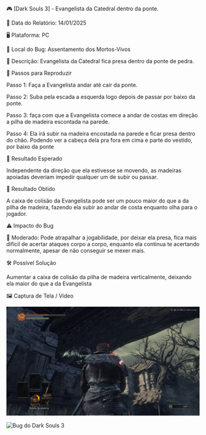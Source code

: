 🎮 [Dark Souls 3] - Evangelista da Catedral dentro da ponte.

📅 Data do Relatório: 14/01/2025  

🖥️ Plataforma: PC 

📍 Local do Bug: Assentamento dos Mortos-Vivos

📝 Descrição: Evangelista da Catedral fica presa dentro da ponte de pedra.

🔄 Passos para Reproduzir 

Passo 1: Faça a Evangelista andar até cair da ponte.

Passo 2: Suba pela escada a esquerda logo depois de passar por baixo da ponte.

Passo 3: faça com que a Evangelista comece a andar de costas em direção a pilha de madeira escontada na parede.

Passo 4: Ela irá subir na madeira encostada na parede e ficar presa dentro do chão. Podendo ver a cabeça dela pra fora em cima e parte do vestido, por baixo da ponte 

🎯 Resultado Esperado 

Independente da direção que ela estivesse se movendo, as madeiras apoiadas deveriam impedir qualquer um de subir ou passar.

🚨 Resultado Obtido 

A caixa de colisão da Evangelista pode ser um pouco maior do que a da pilha de madeira, fazendo ela subir ao andar de costa enquanto olha para o jogador. 

⚠ Impacto do Bug 

🔸 Moderado: Pode atrapalhar a jogabilidade, por deixar ela presa, fica mais dificil de acertar ataques corpo a corpo, enquanto ela continua te acertando normalmente, apesar de não conseguir se mexer mais.


🛠 Possível Solução 

Aumentar a caixa de colisão da pilha de madeira verticalmente, deixando ela maior do que a da Evangelista 

🖼️ Captura de Tela / Vídeo 

![Bug do Dark Souls 3](https://github.com/Pedr0-Raposo/Portfolio_Beta_Tester/blob/main/Bugs%20Relatados/imagens/%5BDarkSouls3%5D%20monja.png)

![Bug do Dark Souls 3](https://github.com/Pedr0-Raposo/Portfolio_Beta_Tester/blob/main/Bugs%20Relatados/imagens/%5BDarkSouls3%5D%20monja2.png)

